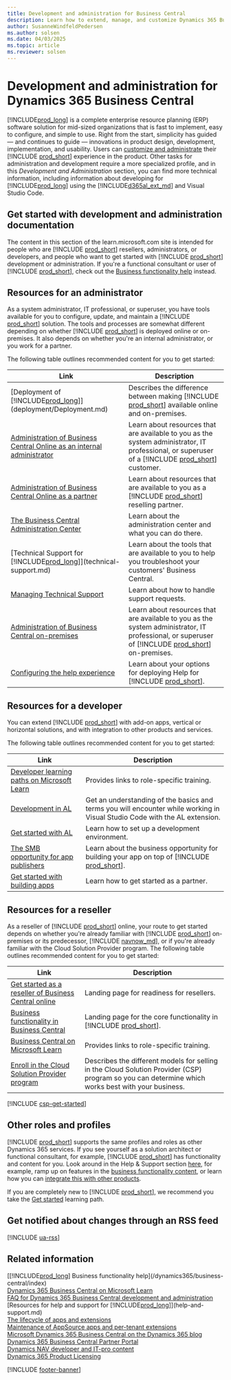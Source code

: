 ```yaml
---
title: Development and administration for Business Central
description: Learn how to extend, manage, and customize Dynamics 365 Business Central.
author: SusanneWindfeldPedersen
ms.author: solsen
ms.date: 04/03/2025
ms.topic: article
ms.reviewer: solsen
---
```


# Development and administration for Dynamics 365 Business Central

[!INCLUDE[prod_long](includes/prod_long.md)] is a complete enterprise resource planning (ERP) software solution for mid-sized organizations that is fast to implement, easy to configure, and simple to use. Right from the start, simplicity has guided — and continues to guide — innovations in product design, development, implementation, and usability. Users can [customize and administrate](/dynamics365/business-central/admin-setup-and-administration) their [!INCLUDE [prod_short](developer/includes/prod_short.md)] experience in the product. Other tasks for administration and development require a more specialized profile, and in this *Development and Administration* section, you can find more technical information, including information about developing for [!INCLUDE[prod_long](includes/prod_long.md)] using the [!INCLUDE[d365al_ext_md](includes/d365al_ext_md.md)] and Visual Studio Code.  

## Get started with development and administration documentation

The content in this section of the learn.microsoft.com site is intended for people who are [!INCLUDE [prod_short](developer/includes/prod_short.md)] resellers, administrators, or developers, and people who want to get started with [!INCLUDE [prod_short](developer/includes/prod_short.md)] development or administration. If you're a functional consultant or user of [!INCLUDE [prod_short](developer/includes/prod_short.md)], check out the [Business functionality help](/dynamics365/business-central/index) instead.  

## Resources for an administrator

As a system administrator, IT professional, or superuser, you have tools available for you to configure, update, and maintain a [!INCLUDE [prod_short](developer/includes/prod_short.md)] solution. The tools and processes are somewhat different depending on whether [!INCLUDE [prod_short](developer/includes/prod_short.md)] is deployed online or on-premises. It also depends on whether you're an internal administrator, or you work for a partner.  

The following table outlines recommended content for you to get started:

|Link  |Description  |
|------|-------------|
|[Deployment of [!INCLUDE[prod_long](developer/includes/prod_long.md)]](deployment/Deployment.md)| Describes the difference between making [!INCLUDE [prod_short](developer/includes/prod_short.md)] available online and on-premises. |
|[Administration of Business Central Online as an internal administrator](administration/tenant-administration.md#administration-as-an-internal-administrator)|Learn about resources that are available to you as the system administrator, IT professional, or superuser of a [!INCLUDE [prod_short](developer/includes/prod_short.md)] customer.|
|[Administration of Business Central Online as a partner](administration/tenant-administration.md#administration-as-a-partner)|Learn about resources that are available to you as a [!INCLUDE [prod_short](developer/includes/prod_short.md)] reselling partner.|
|[The Business Central Administration Center](administration/tenant-admin-center.md)|Learn about the administration center and what you can do there.|
|[Technical Support for [!INCLUDE[prod_long](developer/includes/prod_long.md)]](technical-support.md)|Learn about the tools that are available to you to help you troubleshoot your customers' Business Central.|
|[Managing Technical Support](administration/manage-technical-support.md)|Learn about how to handle support requests.|
|[Administration of Business Central on-premises](administration/Administration.md)|Learn about resources that are available to you as the system administrator, IT professional, or superuser of [!INCLUDE [prod_short](developer/includes/prod_short.md)] on-premises.|
|[Configuring the help experience](deployment/configure-help.md)|Learn about your options for deploying Help for [!INCLUDE [prod_short](developer/includes/prod_short.md)].|

## Resources for a developer

You can extend [!INCLUDE [prod_short](developer/includes/prod_short.md)] with add-on apps, vertical or horizontal solutions, and with integration to other products and services.  

The following table outlines recommended content for you to get started:

|Link  |Description  |
|------|-------------|
|[Developer learning paths on Microsoft Learn](/learn/browse/?WT.mc_id=dyn365bc_landingpage-docs&resource_type=learning%20path&products=dynamics-business-central&roles=developer)| Provides links to role-specific training. |
|[Development in AL](developer/devenv-dev-overview.md)|Get an understanding of the basics and terms you will encounter while working in Visual Studio Code with the AL extension.|
|[Get started with AL](developer/devenv-get-started.md)|Learn how to set up a development environment.|
|[The SMB opportunity for app publishers](developer/readiness/opportunity-app-publisher.md)|Learn about the business opportunity for building your app on top of [!INCLUDE [prod_short](developer/includes/prod_short.md)].|
|[Get started with building apps](developer/readiness/get-started.md)|Learn how to get started as a partner.|

## Resources for a reseller

As a reseller of [!INCLUDE [prod_short](includes/prod_short.md)] online, your route to get started depends on whether you're already familiar with [!INCLUDE [prod_short](includes/prod_short.md)] on-premises or its predecessor, [!INCLUDE [navnow_md](developer/includes/navnow_md.md)], or if you're already familiar with the Cloud Solution Provider program. The following table outlines recommended content for you to get started:

| Link | Description |
|--|--|
| [Get started as a reseller of Business Central online](administration/get-started-online.md) | Landing page for readiness for resellers. |
| [Business functionality in Business Central](/dynamics365/business-central/across-business-functionality) | Landing page for the core functionality in [!INCLUDE [prod_short](includes/prod_short.md)]. |
| [Business Central on Microsoft Learn](/learn/browse/?WT.mc_id=dyn365bc_landingpage-docs&products=dynamics-business-central&resource_type=learning%20path&roles=functional-consultant) | Provides links to role-specific training. |
| [Enroll in the Cloud Solution Provider program](/partner-center/enrolling-in-the-csp-program) | Describes the different models for selling in the Cloud Solution Provider (CSP) program so you can determine which works best with your business. |

[!INCLUDE [csp-get-started](developer/includes/csp-get-started.md)]

## Other roles and profiles

[!INCLUDE [prod_short](developer/includes/prod_short.md)] supports the same profiles and roles as other Dynamics 365 services. If you see yourself as a solution architect or functional consultant, for example, [!INCLUDE [prod_short](developer/includes/prod_short.md)] has functionality and content for you. Look around in the Help & Support section [here](help-and-support.md), for example, ramp up on features in the [business functionality
content](/dynamics365/business-central/across-business-functionality), or learn how you can [integrate this with other products](/dynamics365/business-central/admin-common-data-service).  

If you are completely new to [!INCLUDE [prod_short](includes/prod_short.md)], we recommend you take the [Get started](https://go.microsoft.com/fwlink/?linkid=847861) learning path.  

## Get notified about changes through an RSS feed

[!INCLUDE [ua-rss](includes/ua-rss.md)]

## Related information

[[!INCLUDE[prod_long](includes/prod_long.md)] Business functionality help](/dynamics365/business-central/index)  
[Dynamics 365 Business Central on Microsoft Learn](/learn/dynamics365/business-central?WT.mc_id=dyn365bc_landingpage-docs)  
[FAQ for Dynamics 365 Business Central development and administration](faq.yml)  
[Resources for help and support for [!INCLUDE[prod_long](includes/prod_long.md)]](help-and-support.md)  
[The lifecycle of apps and extensions](developer/devenv-app-life-cycle.md)  
[Maintenance of AppSource apps and per-tenant extensions](developer/app-maintain.md)  
[Microsoft Dynamics 365 Business Central on the Dynamics 365 blog](https://www.microsoft.com/dynamics-365/blog/it-professional/product/dynamics-365-business-central/)  
[Dynamics 365 Business Central Partner Portal](https://dynamicspartners.transform.microsoft.com/products/dynamics-365-business-central)  
[Dynamics NAV developer and IT-pro content](/dynamics-nav/index)  
[Dynamics 365 Product Licensing](https://www.microsoft.com/Licensing/product-licensing/dynamics365)  

[!INCLUDE [footer-banner](includes/footer-banner.md)]
